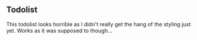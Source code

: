 ## Todolist

This todolist looks horrible as I didn't really get the hang of the styling just yet. Works as it was supposed to though...
